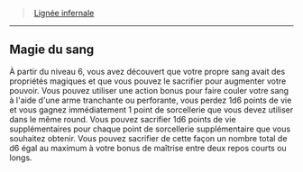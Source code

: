 ﻿---
!GenericItem
Id: sorcerer_infernal_hd.md#magie-du-sang
ParentLink: sorcerer_infernal_hd.md#lignée-infernale
Name: Magie du sang
ParentName: Lignée infernale
NameLevel: 2
Attributes:
  Name: Magie du sang
  Markdown: >+
    ## <!--Name-->Magie du sang<!--/Name-->


    À partir du niveau 6, vous avez découvert que votre propre sang avait des propriétés magiques et que vous pouvez le sacrifier pour augmenter votre pouvoir. Vous pouvez utiliser une action bonus pour faire couler votre sang à l'aide d'une arme tranchante ou perforante, vous perdez 1d6 points de vie et vous gagnez immédiatement 1 point de sorcellerie que vous devez utiliser dans le même round. Vous pouvez sacrifier 1d6 points de vie supplémentaires pour chaque point de sorcellerie supplémentaire que vous souhaitez obtenir. Vous pouvez sacrifier de cette façon un nombre total de d6 égal au maximum à votre bonus de maîtrise entre deux repos courts ou longs.

AttributesDictionary: >+
  Name: Magie du sang

  Markdown: >+

    ## <!--Name-->Magie du sang<!--/Name-->





    À partir du niveau 6, vous avez découvert que votre propre sang avait des propriétés magiques et que vous pouvez le sacrifier pour augmenter votre pouvoir. Vous pouvez utiliser une action bonus pour faire couler votre sang à l'aide d'une arme tranchante ou perforante, vous perdez 1d6 points de vie et vous gagnez immédiatement 1 point de sorcellerie que vous devez utiliser dans le même round. Vous pouvez sacrifier 1d6 points de vie supplémentaires pour chaque point de sorcellerie supplémentaire que vous souhaitez obtenir. Vous pouvez sacrifier de cette façon un nombre total de d6 égal au maximum à votre bonus de maîtrise entre deux repos courts ou longs.



---
> [Lignée infernale](hd_sorcerer_infernal.md)

---

## Magie du sang

À partir du niveau 6, vous avez découvert que votre propre sang avait des propriétés magiques et que vous pouvez le sacrifier pour augmenter votre pouvoir. Vous pouvez utiliser une action bonus pour faire couler votre sang à l'aide d'une arme tranchante ou perforante, vous perdez 1d6 points de vie et vous gagnez immédiatement 1 point de sorcellerie que vous devez utiliser dans le même round. Vous pouvez sacrifier 1d6 points de vie supplémentaires pour chaque point de sorcellerie supplémentaire que vous souhaitez obtenir. Vous pouvez sacrifier de cette façon un nombre total de d6 égal au maximum à votre bonus de maîtrise entre deux repos courts ou longs.

